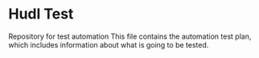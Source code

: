 # Hudl Test
 Repository for test automation
This file contains the automation test plan, which includes information about what is going to be tested.